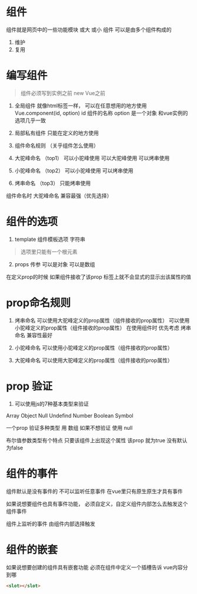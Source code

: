# 组件

组件就是网页中的一些功能模块 或大 或小
组件 可以是由多个组件构成的

1. 维护
2. 复用 

# 编写组件

> 组件必须写到实例之前 new Vue之前

1. 全局组件 
就像html标签一样， 可以在任意想用的地方使用
Vue.component(id,  option)
id 组件的名称
option 是一个对象 和vue实例的选项几乎一致

2. 局部私有组件
只能在定义的地方使用

3. 组件命名规则 （关乎组件怎么使用）

1. 大驼峰命名 （top1）
可以小驼峰使用
可以大驼峰使用
可以烤串使用


2. 小驼峰命名 （top2）
可以小驼峰使用
可以烤串使用

3. 烤串命名 （top3）
只能烤串使用

组件命名时 大驼峰命名 兼容最强（优先选择）



# 组件的选项

1. template 组件模板选项 字符串

> 选项里只能有一个根元素

2. props 传参 可以是对象 可以是数组

在定义prop的时候 如果组件接收了该prop 标签上就不会显式的显示出该属性的值


# prop命名规则

1. 烤串命名
可以使用大驼峰定义的prop属性（组件接收的prop属性）
可以使用小驼峰定义的prop属性（组件接收的prop属性）
在使用组件时 优先考虑 烤串命名 兼容性最好

2. 小驼峰命名
可以使用小驼峰定义的prop属性（组件接收的prop属性）

3. 大驼峰命名 
可以使用大驼峰定义的prop属性（组件接收的prop属性）


# prop 验证

1. 可以使用js的7种基本类型来验证

Array Object Null Undefind Number Boolean Symbol

一个prop 验证多种类型 用 数组
如果不想验证 使用 null

布尔值参数类型有个特点 只要该组件上出现这个属性 该prop 就为true 没有默认为false

# 组件的事件

组件默认是没有事件的 不可以监听任意事件
在vue里只有原生原生才具有事件

如果说想要组件也具有事件功能， 必须自定义，自定义组件内部怎么去触发这个组件事件

组件上监听的事件 由组件内部选择触发

# 组件的嵌套

如果说想要创建的组件具有嵌套功能 必须在组件中定义一个插槽告诉 vue内容分到哪

```html
<slot></slot>
````